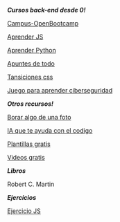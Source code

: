 ***Cursos back-end desde 0!***

[Campus-OpenBootcamp](https://campus.open-bootcamp.com)

[Aprender JS](https://aprendejavascript.dev)

[Aprender Python](https://www.minigen.io/courses/aprende-a-programar-con-python-desde-cero-edicion-2021-2022)

[Apuntes de todo](https://midu.link/majo)

[Tansiciones css](https://www.transition.style)

[Juego para aprender ciberseguridad](https://beinternetawesome.withgoogle.com/es-419_all/interland)


***Otros recursos!***

[Borar algo de una foto](https://www.magiceraser.io)

[IA que te ayuda con el codigo](https://beta.openai.com/playground)

[Plantillas gratis](https://uideck.com/templates/)

[Videos gratis](clipchamp.com)

***Libros***

Robert C. Martin

***Ejercicios***

[Ejercicio JS](https://www.tiktok.com/@midudev/video/7138050580148243718?is_copy_url=1&is_from_webapp=v1&lang=es)
